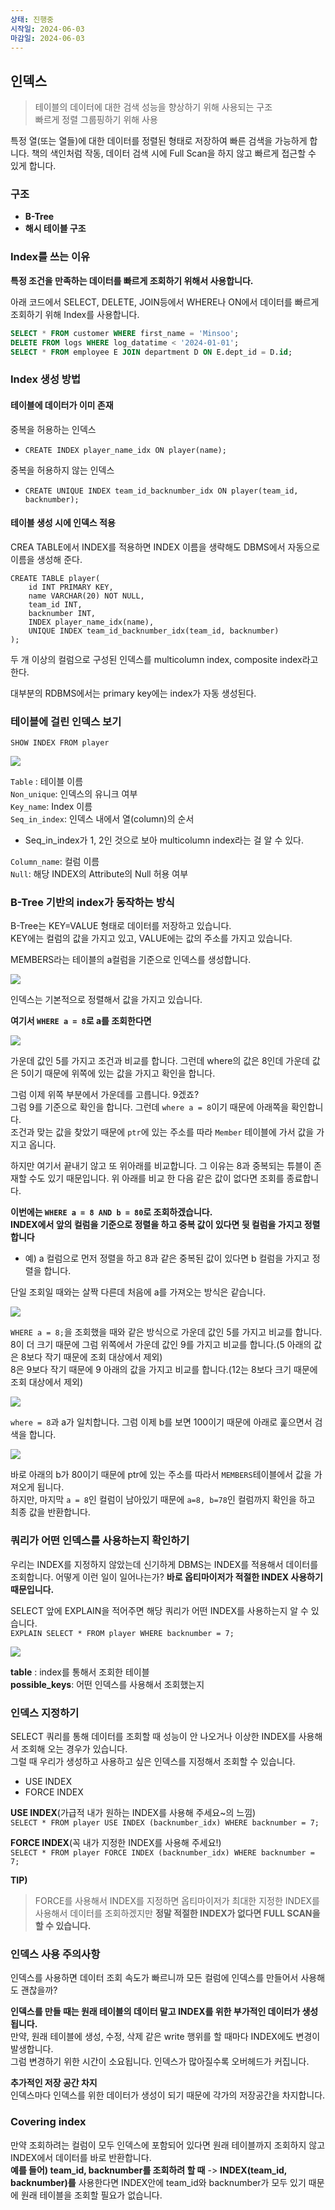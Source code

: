 ```yaml
---
상태: 진행중
시작일: 2024-06-03
마감일: 2024-06-03
---
```

## 인덱스

> 테이블의 데이터에 대한 검색 성능을 향상하기 위해 사용되는 구조  
> 빠르게 정렬 그룹핑하기 위해 사용

특정 열(또는 열들)에 대한 데이터를 정렬된 형태로 저장하여 빠른 검색을 가능하게 합니다. 책의 색인처럼 작동, 데이터 검색 시에 Full Scan을 하지 않고 빠르게 접근할 수 있게 합니다.

### 구조

-   **B-Tree**
-   **해시 테이블 구조**

### Index를 쓰는 이유

**특정 조건을 만족하는 데이터를 빠르게 조회하기 위해서 사용합니다.**

아래 코드에서 SELECT, DELETE, JOIN등에서 WHERE나 ON에서 데이터를 빠르게 조회하기 위해 Index를 사용합니다.

```SQL
SELECT * FROM customer WHERE first_name = 'Minsoo';
DELETE FROM logs WHERE log_datatime < '2024-01-01';
SELECT * FROM employee E JOIN department D ON E.dept_id = D.id;
```

### Index 생성 방법

#### 테이블에 데이터가 이미 존재

중복을 허용하는 인덱스

-   `CREATE INDEX player_name_idx ON player(name);`

중복을 허용하지 않는 인덱스

-   `CREATE UNIQUE INDEX team_id_backnumber_idx ON player(team_id, backnumber);`

#### 테이블 생성 시에 인덱스 적용

CREA TABLE에서 INDEX를 적용하면 INDEX 이름을 생략해도 DBMS에서 자동으로 이름을 생성해 준다.

```
CREATE TABLE player(
    id INT PRIMARY KEY,
    name VARCHAR(20) NOT NULL,
    team_id INT,
    backnumber INT,
    INDEX player_name_idx(name),
    UNIQUE INDEX team_id_backnumber_idx(team_id, backnumber)
);
```

두 개 이상의 컬럼으로 구성된 인덱스를 multicolumn index, composite index라고 한다.

대부분의 RDBMS에서는 primary key에는 index가 자동 생성된다.

### 테이블에 걸린 인덱스 보기

`SHOW INDEX FROM player`

![](https://i.imgur.com/tefqTIZ.png)

`Table` : 테이블 이름  
`Non_unique`: 인덱스의 유니크 여부  
`Key_name`: Index 이름  
`Seq_in_index`: 인덱스 내에서 열(column)의 순서

-   Seq\_in\_index가 1, 2인 것으로 보아 multicolumn index라는 걸 알 수 있다.

`Column_name`: 컬럼 이름  
`Null`: 해당 INDEX의 Attribute의 Null 허용 여부

### B-Tree 기반의 index가 동작하는 방식

B-Tree는 KEY=VALUE 형태로 데이터를 저장하고 있습니다.  
KEY에는 컬럼의 값을 가지고 있고, VALUE에는 값의 주소를 가지고 있습니다.

MEMBERS라는 테이블의 a컬럼을 기준으로 인덱스를 생성합니다.

![](https://i.imgur.com/UbtWgze.png)

인덱스는 기본적으로 정렬해서 값을 가지고 있습니다.

**여기서 `WHERE a = 8`로 a를 조회한다면**

![](https://i.imgur.com/8XpYIOI.png)

가운데 값인 5를 가지고 조건과 비교를 합니다. 그런데 where의 값은 8인데 가운데 값은 5이기 때문에 위쪽에 있는 값을 가지고 확인을 합니다.

그럼 이제 위쪽 부분에서 가운데를 고릅니다. 9겠죠?  
그럼 9를 기준으로 확인을 합니다. 그런데 `where a = 8`이기 때문에 아래쪽을 확인합니다.  
조건과 맞는 값을 찾았기 때문에 `ptr`에 있는 주소를 따라 `Member` 테이블에 가서 값을 가지고 옵니다.

하지만 여기서 끝내기 않고 또 위아래를 비교합니다. 그 이유는 8과 중복되는 튜블이 존재할 수도 있기 때문입니다. 위 아래를 비교 한 다음 같은 값이 없다면 조회를 종료합니다.

**이번에는 `WHERE a = 8 AND b = 80`로 조회하겠습니다.**  
**INDEX에서 앞의 컬럼을 기준으로 정렬을 하고 중복 값이 있다면 뒷 컬럼을 가지고 정렬합니다**

-   예) a 컬럼으로 먼저 정렬을 하고 8과 같은 중복된 값이 있다면 b 컬럼을 가지고 정렬을 합니다.

단일 조회일 때와는 살짝 다른데 처음에 a를 가져오는 방식은 같습니다.

![](https://i.imgur.com/91mJKJf.png)

`WHERE a = 8;`을 조회했을 때와 같은 방식으로 가운데 값인 5를 가지고 비교를 합니다.  
8이 더 크기 때문에 그럼 위쪽에서 가운데 값인 9를 가지고 비교를 합니다.(5 아래의 값은 8보다 작기 때문에 조회 대상에서 제외)  
8은 9보다 작기 때문에 9 아래의 값을 가지고 비교를 합니다.(12는 8보다 크기 때문에 조회 대상에서 제외)

![](https://i.imgur.com/dKVPbdC.png)

`where = 8`과 a가 일치합니다. 그럼 이제 b를 보면 100이기 때문에 아래로 훑으면서 검색을 합니다.

![](https://i.imgur.com/z9fBbhg.png)

바로 아래의 b가 80이기 때문에 ptr에 있는 주소를 따라서 `MEMBERS`테이블에서 값을 가져오게 됩니다.  
하지만, 마지막 `a = 8`인 컬럼이 남아있기 때문에 `a=8, b=78`인 컬럼까지 확인을 하고 최종 값을 반환합니다.

### 쿼리가 어떤 인덱스를 사용하는지 확인하기

우리는 INDEX를 지정하지 않았는데 신기하게 DBMS는 INDEX를 적용해서 데이터를 조회합니다. 어떻게 이런 일이 일어나는가? **바로 옵티마이저가 적절한 INDEX 사용하기 때문입니다.**

SELECT 앞에 EXPLAIN을 적어주면 해당 쿼리가 어떤 INDEX를 사용하는지 알 수 있습니다.  
`EXPLAIN SELECT * FROM player WHERE backnumber = 7;`

![](https://i.imgur.com/YMdSXqe.png)

**table** : index를 통해서 조회한 테이블  
**possible\_keys**: 어떤 인덱스를 사용해서 조회했는지

### 인덱스 지정하기

SELECT 쿼리를 통해 데이터를 조회할 때 성능이 안 나오거나 이상한 INDEX를 사용해서 조회해 오는 경우가 있습니다.  
그럴 때 우리가 생성하고 사용하고 싶은 인덱스를 지정해서 조회할 수 있습니다.

-   USE INDEX
-   FORCE INDEX

**USE INDEX**(가급적 내가 원하는 INDEX를 사용해 주세요~의 느낌)  
`SELECT * FROM player USE INDEX (backnumber_idx) WHERE backnumber = 7;`

**FORCE INDEX**(꼭 내가 지정한 INDEX를 사용해 주세요!)  
`SELECT * FROM player FORCE INDEX (backnumber_idx) WHERE backnumber = 7;`

**TIP)**

> FORCE를 사용해서 INDEX를 지정하면 옵티마이저가 최대한 지정한 INDEX를 사용해서 데이터를 조회하겠지만 **정말 적절한 INDEX가 없다면 FULL SCAN을 할 수 있습니다.**

### 인덱스 사용 주의사항

인덱스를 사용하면 데이터 조회 속도가 빠르니까 모든 컬럼에 인덱스를 만들어서 사용해도 괜찮을까?

**인덱스를 만들 때는 원래 테이블의 데이터 말고 INDEX를 위한 부가적인 데이터가 생성됩니다.**  
만약, 원래 테이블에 생성, 수정, 삭제 같은 write 행위를 할 때마다 INDEX에도 변경이 발생합니다.  
그럼 변경하기 위한 시간이 소요됩니다. 인덱스가 많아질수록 오버헤드가 커집니다.

**추가적인 저장 공간 차지**  
인덱스마다 인덱스를 위한 데이터가 생성이 되기 때문에 각가의 저장공간을 차지합니다.

### Covering index

만약 조회하려는 컬럼이 모두 인덱스에 포함되어 있다면 원래 테이블까지 조회하지 않고 INDEX에서 데이터를 바로 반환합니다.  
**예를 들어) team\_id, backnumber를 조회하려 할 때** -> **INDEX(team\_id, backnumber)를** 사용한다면 INDEX안에 team\_id와 backnumber가 모두 있기 때문에 원래 테이블을 조회할 필요가 없습니다.